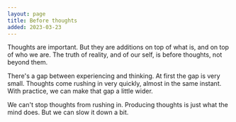 ```yaml
---
layout: page
title: Before thoughts
added: 2023-03-23
---
```


Thoughts are important. But they are additions on top of what is, and on top of who we are. The truth of reality, and of our self, is before thoughts, not beyond them.

There's a gap between experiencing and thinking. At first the gap is very small. Thoughts come rushing in very quickly, almost in the same instant. With practice, we can make that gap a little wider.

We can't stop thoughts from rushing in. Producing thoughts is just what the mind does. But we can slow it down a bit.
